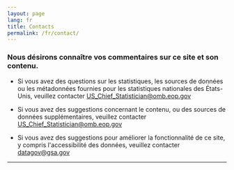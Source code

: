 ```yaml
---
layout: page
lang: fr
title: Contacts
permalink: /fr/contact/
---
```


### Nous désirons connaître vos commentaires sur ce site et son contenu.

- Si vous avez des questions sur les statistiques, les sources de données ou les métadonnées fournies pour les statistiques nationales des États-Unis, veuillez contacter <a href="mailto:US_Chief_Statistician@omb.eop.gov?subject=Validation%20for%20harmoninzed%20global%20statistics&body=Indicator%20Number%0A%0AProposed%20response date">US_Chief_Statistician@omb.eop.gov</a>

- Si vous avez des suggestions concernant le contenu, ou des sources de données supplémentaires, veuillez contacter [US_Chief_Statistician@omb.eop.gov](mailto:US_Chief_Statistician@omb.eop.gov)  

- Si vous avez des suggestions pour améliorer la fonctionnalité de ce site, y compris l'accessibilité des données, veuillez contacter [datagov@gsa.gov](mailto:datagov@gsa.gov)

---
